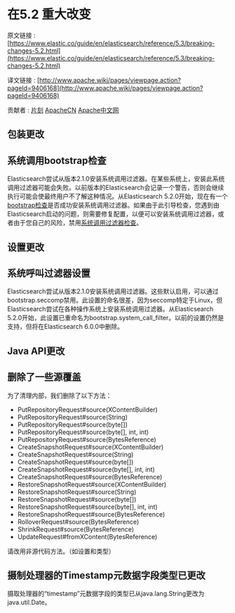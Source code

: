 # 在5.2 重大改变

原文链接 : [https://www.elastic.co/guide/en/elasticsearch/reference/5.3/breaking-changes-5.2.html](https://www.elastic.co/guide/en/elasticsearch/reference/5.3/breaking-changes-5.2.html)

译文链接 : [http://www.apache.wiki/pages/viewpage.action?pageId=9406168](http://www.apache.wiki/pages/viewpage.action?pageId=9406168)

贡献者 : [片刻](/display/~jiangzhonglian) [ApacheCN](/display/~apachecn) [Apache中文网](/display/~apachechina)

## 包装更改

## 系统调用bootstrap检查

Elasticsearch尝试从版本2.1.0安装系统调用过滤器。在某些系统上，安装此系统调用过滤器可能会失败。以前版本的Elasticsearch会记录一个警告，否则会继续执行可能会使最终用户不了解这种情况。从Elasticsearch 5.2.0开始，现在有一个[bootstrap检查](https://www.elastic.co/guide/en/elasticsearch/reference/5.3/bootstrap-checks.html)是否成功安装系统调用过滤器。如果由于此引导检查，您遇到由Elasticsearch启动的问题，则需要修复配置，以便可以安装系统调用过滤器，或者由于您自己的风险，禁用[系统调用过滤器检查](https://www.elastic.co/guide/en/elasticsearch/reference/5.3/system-call-filter-check.html)。

## 设置更改

## 系统呼叫过滤器设置

Elasticsearch尝试从版本2.1.0安装系统调用过滤器。这些默认启用，可以通过bootstrap.seccomp禁用。此设置的命名很差，因为seccomp特定于Linux，但Elasticsearch尝试在各种操作系统上安装系统调用过滤器。从Elasticsearch 5.2.0开始，此设置已重命名为bootstrap.system_call_filter。以前的设置仍然是支持，但将在Elasticsearch 6.0.0中删除。

## Java API更改

## 删除了一些源覆盖

为了清理内部，我们删除了以下方法：

*   PutRepositoryRequest#source(XContentBuilder)
*   PutRepositoryRequest#source(String)
*   PutRepositoryRequest#source(byte[])
*   PutRepositoryRequest#source(byte[], int, int)
*   PutRepositoryRequest#source(BytesReference)
*   CreateSnapshotRequest#source(XContentBuilder)
*   CreateSnapshotRequest#source(String)
*   CreateSnapshotRequest#source(byte[])
*   CreateSnapshotRequest#source(byte[], int, int)
*   CreateSnapshotRequest#source(BytesReference)
*   RestoreSnapshotRequest#source(XContentBuilder)
*   RestoreSnapshotRequest#source(String)
*   RestoreSnapshotRequest#source(byte[])
*   RestoreSnapshotRequest#source(byte[], int, int)
*   RestoreSnapshotRequest#source(BytesReference)
*   RolloverRequest#source(BytesReference)
*   ShrinkRequest#source(BytesReference)
*   UpdateRequest#fromXContent(BytesReference)

请改用非源代码方法。（如设置和类型）

## 摄制处理器的Timestamp元数据字段类型已更改

摄取处理器的“timestamp”元数据字段的类型已从java.lang.String更改为java.util.Date。